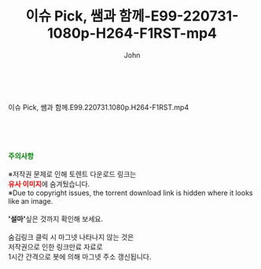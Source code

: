 ﻿---
layout: post
title:  "이슈 Pick, 쌤과 함께-E99-220731-1080p-H264-F1RST-mp4"
author: John
categories: [ 방송/음악 ]
tags: [  ]
image:  
description: "이슈 Pick, 쌤과 함께-E99-220731-1080p-H264-F1RST-mp4 torrent 정보 공유"
toc: true
toc_sticky: true
---

<br>
<div class="view-img">
<a class="view_image" href="https://torrentmobile59.com/bbs/view_image.php?fn=%2Fdata%2Ffile%2Fmusic%2F3659260999_5gRMIxjr_90bc7856982b8d1098fab362ed466e2e1d5e9344.jpg" target="_blank"><img alt="" class="img-tag" content="https://torrentmobile59.com/data/file/music/3659260999_5gRMIxjr_90bc7856982b8d1098fab362ed466e2e1d5e9344.jpg" itemprop="image" src="https://torrentmobile59.com/data/file/music/thumb-3659260999_5gRMIxjr_90bc7856982b8d1098fab362ed466e2e1d5e9344_835x2260.jpg"/></a></div><div class="view-content" itemprop="description">
<p>이슈 Pick, 쌤과 함께.E99.220731.1080p.H264-F1RST.mp4<br/></p> </div>
    
<br><br><br>
<p data-ke-size="size16"><b><span style="color: green;">주의사항</span></b><br /><br />※저작권 문제로 인해 토렌트 다운로드 링크는<br /><b><span style="color: red;">유사 이미지</span></b>에 숨겨뒀습니다.<br />※Due to copyright issues, the torrent download link is hidden where it looks like an image.<br /><br /><b>'설마'</b>싶은 것까지 확인해 보세요.<br /><br />숨김링크 클릭 시 마그넷 나타나지 않는 것은<br />저작권으로 인한 링크만료 자료로<br />1시간 간격으로 봇에 의해 마그넷 주소 갱신됩니다.</p>
